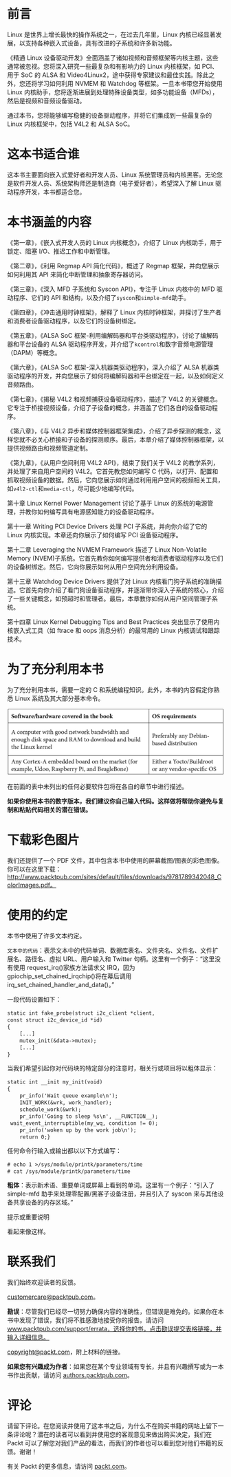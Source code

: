 # 前言

Linux 是世界上增长最快的操作系统之一，在过去几年里，Linux 内核已经显著发展，以支持各种嵌入式设备，具有改进的子系统和许多新功能。

《精通 Linux 设备驱动开发》全面涵盖了诸如视频和音频框架等内核主题，这些通常被忽视。您将深入研究一些最复杂和有影响力的 Linux 内核框架，如 PCI、用于 SoC 的 ALSA 和 Video4Linux2，途中获得专家建议和最佳实践。除此之外，您还将学习如何利用 NVMEM 和 Watchdog 等框架。一旦本书带您开始使用 Linux 内核助手，您将逐渐进展到处理特殊设备类型，如多功能设备（MFDs），然后是视频和音频设备驱动。

通过本书，您将能够编写稳健的设备驱动程序，并将它们集成到一些最复杂的 Linux 内核框架中，包括 V4L2 和 ALSA SoC。

# 这本书适合谁

这本书主要面向嵌入式爱好者和开发人员、Linux 系统管理员和内核黑客。无论您是软件开发人员、系统架构师还是制造商（电子爱好者），希望深入了解 Linux 驱动程序开发，本书都适合您。

# 本书涵盖的内容

《第一章》，《嵌入式开发人员的 Linux 内核概念》，介绍了 Linux 内核助手，用于锁定、阻塞 I/O、推迟工作和中断管理。

《第二章》，《利用 Regmap API 简化代码》，概述了 Regmap 框架，并向您展示如何利用其 API 来简化中断管理和抽象寄存器访问。

《第三章》，《深入 MFD 子系统和 Syscon API》，专注于 Linux 内核中的 MFD 驱动程序、它们的 API 和结构，以及介绍了`syscon`和`simple-mfd`助手。

《第四章》，《冲击通用时钟框架》，解释了 Linux 内核时钟框架，并探讨了生产者和消费者设备驱动程序，以及它们的设备树绑定。

《第五章》，《ALSA SoC 框架-利用编解码器和平台类驱动程序》，讨论了编解码器和平台设备的 ALSA 驱动程序开发，并介绍了`kcontrol`和数字音频电源管理（DAPM）等概念。

《第六章》，《ALSA SoC 框架-深入机器类驱动程序》，深入介绍了 ALSA 机器类驱动程序的开发，并向您展示了如何将编解码器和平台绑定在一起，以及如何定义音频路由。

《第七章》，《揭秘 V4L2 和视频捕获设备驱动程序》，描述了 V4L2 的关键概念。它专注于桥接视频设备，介绍了子设备的概念，并涵盖了它们各自的设备驱动程序。

《第八章》，《与 V4L2 异步和媒体控制器框架集成》，介绍了异步探测的概念，这样您就不必关心桥接和子设备的探测顺序。最后，本章介绍了媒体控制器框架，以提供视频路由和视频管道定制。

《第九章》，《从用户空间利用 V4L2 API》，结束了我们关于 V4L2 的教学系列，并处理了来自用户空间的 V4L2。它首先教您如何编写 C 代码，以打开、配置和抓取视频设备的数据。然后，它向您展示如何通过利用用户空间的视频相关工具，如`v4l2-ctl`和`media-ctl`，尽可能少地编写代码。

第十章 Linux Kernel Power Management 讨论了基于 Linux 的系统的电源管理，并教你如何编写具有电源感知能力的设备驱动程序。

第十一章 Writing PCI Device Drivers 处理 PCI 子系统，并向你介绍了它的 Linux 内核实现。本章还向你展示了如何编写 PCI 设备驱动程序。

第十二章 Leveraging the NVMEM Framework 描述了 Linux Non-Volatile Memory (NVEM)子系统。它首先教你如何编写提供者和消费者驱动程序以及它们的设备树绑定。然后，它向你展示如何从用户空间充分利用设备。

第十三章 Watchdog Device Drivers 提供了对 Linux 内核看门狗子系统的准确描述。它首先向你介绍了看门狗设备驱动程序，并逐渐带你深入子系统的核心，介绍了一些关键概念，如预超时和管理者。最后，本章教你如何从用户空间管理子系统。

第十四章 Linux Kernel Debugging Tips and Best Practices 突出显示了使用内核嵌入式工具（如 ftrace 和 oops 消息分析）的最常用的 Linux 内核调试和跟踪技术。

# 为了充分利用本书

为了充分利用本书，需要一定的 C 和系统编程知识。此外，本书的内容假定你熟悉 Linux 系统及其大部分基本命令。

![](img/Preface_Table.jpg)

在前面的表中未列出的任何必要软件包将在各自的章节中进行描述。

**如果你使用本书的数字版本，我们建议你自己输入代码。这样做将帮助你避免与复制和粘贴代码相关的潜在错误。**

# 下载彩色图片

我们还提供了一个 PDF 文件，其中包含本书中使用的屏幕截图/图表的彩色图像。你可以在这里下载：http://www.packtpub.com/sites/default/files/downloads/9781789342048_ColorImages.pdf。

# 使用的约定

本书中使用了许多文本约定。

`文本中的代码`：表示文本中的代码单词、数据库表名、文件夹名、文件名、文件扩展名、路径名、虚拟 URL、用户输入和 Twitter 句柄。这里有一个例子：“这里没有使用 request_irq()家族方法请求父 IRQ，因为 gpiochip_set_chained_irqchip()将在幕后调用 irq_set_chained_handler_and_data()。”

一段代码设置如下：

```
static int fake_probe(struct i2c_client *client,                       const struct i2c_device_id *id)
{
    [...]
    mutex_init(&data->mutex);
    [...]
}
```

当我们希望引起你对代码块的特定部分的注意时，相关行或项目将以粗体显示：

```
static int __init my_init(void)
{
    pr_info('Wait queue example\n');
    INIT_WORK(&wrk, work_handler);
    schedule_work(&wrk);
    pr_info('Going to sleep %s\n', __FUNCTION__);
 wait_event_interruptible(my_wq, condition != 0);
    pr_info('woken up by the work job\n');
    return 0;}
```

任何命令行输入或输出都以以下方式编写：

```
# echo 1 >/sys/module/printk/parameters/time
# cat /sys/module/printk/parameters/time
```

**粗体**：表示新术语、重要单词或屏幕上看到的单词。这里有一个例子：“引入了 simple-mfd 助手来处理零配置/黑客子设备注册，并且引入了 syscon 来与其他设备共享设备的内存区域。”

提示或重要说明

看起来像这样。

# 联系我们

我们始终欢迎读者的反馈。

customercare@packtpub.com。

**勘误**：尽管我们已经尽一切努力确保内容的准确性，但错误是难免的。如果你在本书中发现了错误，我们将不胜感激地接受你的报告。请访问 www.packtpub.com/support/errata，选择你的书，点击勘误提交表格链接，并输入详细信息。

copyright@packt.com，附上材料的链接。

**如果您有兴趣成为作者**：如果您在某个专业领域有专长，并且有兴趣撰写或为一本书作出贡献，请访问 [authors.packtpub.com](http://authors.packtpub.com)。

# 评论

请留下评论。在您阅读并使用了这本书之后，为什么不在购买书籍的网站上留下一条评论呢？潜在的读者可以看到并使用您的客观意见来做出购买决定，我们在 Packt 可以了解您对我们产品的看法，而我们的作者也可以看到您对他们书籍的反馈。谢谢！

有关 Packt 的更多信息，请访问 [packt.com](http://packt.com)。
